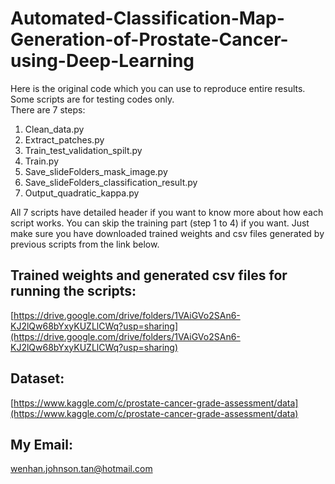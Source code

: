 # Automated-Classification-Map-Generation-of-Prostate-Cancer-using-Deep-Learning
Here is the original code which you can use to reproduce entire results. Some scripts are for testing codes only.  
There are 7 steps:

1. Clean_data.py
2. Extract_patches.py
3. Train_test_validation_spilt.py
4. Train.py
5. Save_slideFolders_mask_image.py
6. Save_slideFolders_classification_result.py
7. Output_quadratic_kappa.py

All 7 scripts have detailed header if you want to know more about how each script works. You can skip the training part (step 1 to 4) if you want. Just make sure you have downloaded trained weights and csv files generated by previous scripts from the link below.
## Trained weights and generated csv files for running the scripts:
[https://drive.google.com/drive/folders/1VAiGVo2SAn6-KJ2lQw68bYxyKUZLlCWq?usp=sharing](https://drive.google.com/drive/folders/1VAiGVo2SAn6-KJ2lQw68bYxyKUZLlCWq?usp=sharing)
## Dataset:
[https://www.kaggle.com/c/prostate-cancer-grade-assessment/data](https://www.kaggle.com/c/prostate-cancer-grade-assessment/data)
## My Email:
wenhan.johnson.tan@hotmail.com

